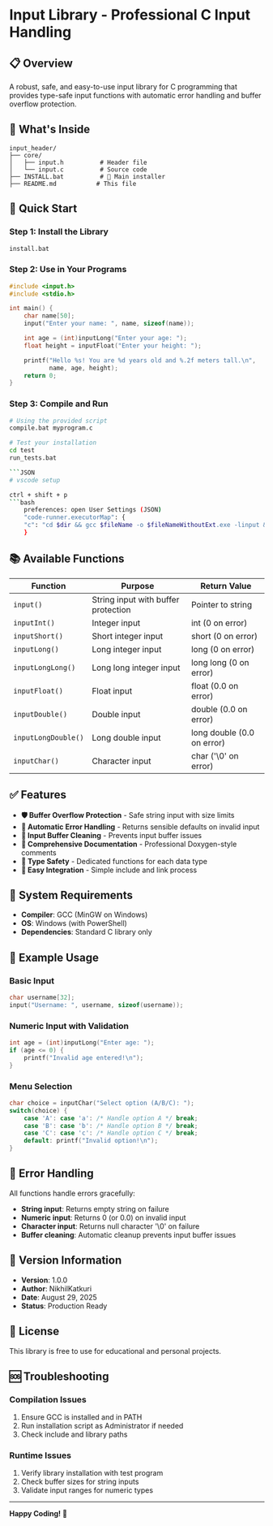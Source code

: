 # Input Library - Professional C Input Handling

## 📋 Overview

A robust, safe, and easy-to-use input library for C programming that provides type-safe input functions with automatic error handling and buffer overflow protection.

## 📁 What's Inside

```
input_header/
├── core/
│   ├── input.h          # Header file
│   └── input.c          # Source code
├── INSTALL.bat          # 🌟 Main installer
├── README.md           # This file
```

## 🚀 Quick Start

### Step 1: Install the Library

```bash 
install.bat
```

### Step 2: Use in Your Programs

```c
#include <input.h>
#include <stdio.h>

int main() {
    char name[50];
    input("Enter your name: ", name, sizeof(name));

    int age = (int)inputLong("Enter your age: ");
    float height = inputFloat("Enter your height: ");

    printf("Hello %s! You are %d years old and %.2f meters tall.\n",
           name, age, height);
    return 0;
}
```

### Step 3: Compile and Run

```bash
# Using the provided script
compile.bat myprogram.c

# Test your installation
cd test
run_tests.bat

```JSON
# vscode setup

ctrl + shift + p
```bash
    preferences: open User Settings (JSON)
    "code-runner.executorMap": {
    "c": "cd $dir && gcc $fileName -o $fileNameWithoutExt.exe -linput && ./$fileNameWithoutExt.exe"
    }
````

## 📚 Available Functions

| Function            | Purpose                             | Return Value               |
| ------------------- | ----------------------------------- | -------------------------- |
| `input()`           | String input with buffer protection | Pointer to string          |
| `inputInt()`       | Integer input                       | int (0 on error)          |
| `inputShort()`      | Short integer input                 | short (0 on error)         |
| `inputLong()`       | Long integer input                  | long (0 on error)          |
| `inputLongLong()`   | Long long integer input             | long long (0 on error)     |
| `inputFloat()`      | Float input                         | float (0.0 on error)       |
| `inputDouble()`     | Double input                        | double (0.0 on error)      |
| `inputLongDouble()` | Long double input                   | long double (0.0 on error) |
| `inputChar()`       | Character input                     | char ('\0' on error)       |

## ✅ Features

- **🛡️ Buffer Overflow Protection** - Safe string input with size limits
- **🔧 Automatic Error Handling** - Returns sensible defaults on invalid input
- **🧹 Input Buffer Cleaning** - Prevents input buffer issues
- **📖 Comprehensive Documentation** - Professional Doxygen-style comments
- **🎯 Type Safety** - Dedicated functions for each data type
- **🚀 Easy Integration** - Simple include and link process

## 🔧 System Requirements

- **Compiler**: GCC (MinGW on Windows)
- **OS**: Windows (with PowerShell)
- **Dependencies**: Standard C library only

## 📝 Example Usage

### Basic Input

```c
char username[32];
input("Username: ", username, sizeof(username));
```

### Numeric Input with Validation

```c
int age = (int)inputLong("Enter age: ");
if (age <= 0) {
    printf("Invalid age entered!\n");
}
```

### Menu Selection

```c
char choice = inputChar("Select option (A/B/C): ");
switch(choice) {
    case 'A': case 'a': /* Handle option A */ break;
    case 'B': case 'b': /* Handle option B */ break;
    case 'C': case 'c': /* Handle option C */ break;
    default: printf("Invalid option!\n");
}
```

## 🐛 Error Handling

All functions handle errors gracefully:

- **String input**: Returns empty string on failure
- **Numeric input**: Returns 0 (or 0.0) on invalid input
- **Character input**: Returns null character '\0' on failure
- **Buffer cleaning**: Automatic cleanup prevents input buffer issues

## 🔄 Version Information

- **Version**: 1.0.0
- **Author**: NikhilKatkuri
- **Date**: August 29, 2025
- **Status**: Production Ready

## 📄 License

This library is free to use for educational and personal projects.

## 🆘 Troubleshooting

### Compilation Issues

1. Ensure GCC is installed and in PATH
2. Run installation script as Administrator if needed
3. Check include and library paths

### Runtime Issues

1. Verify library installation with test program
2. Check buffer sizes for string inputs
3. Validate input ranges for numeric types

---

**Happy Coding! 🚀**
